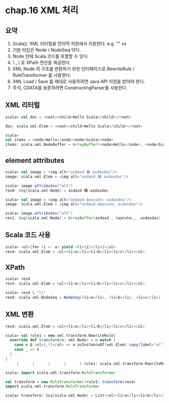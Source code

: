 # chap.16 XML 처리

## 요약
1. Scala는 XML 리터럴을 언어적 차원에서 지원한다. e.g. "<head></head>" vs <head></head>
2. 기본 타입은 Node / NodeSeq 이다.
3. Node 안에 Scala 코드를 포함할 수 있다.
4. \ , \\ 로 XPath 연산을 제공한다.
5. XML Node 의 구조를 변환하기 위한 인터페이스로 RewriteRule / RuleTransformer 를 사용한다.
6. XML Load / Save 를 제대로 사용하려면 Java API 지원을 받아야 한다.
7. 주석, CDATA를 보존하려면 ConstructingParser를 사용한다.

## XML 리터럴

```scala
scala> val doc = <root><child>Hello Scala</child></root>

doc: scala.xml.Elem = <root><child>Hello Scala</child></root>

scala> 
val items = <node>Hello</node><node>Scala</node>
items: scala.xml.NodeBuffer = ArrayBuffer(<node>Hello</node>, <node>Scala</node>)
```

## element attributes
```scala
scala> val image = <img alt="asdasd 韓 asdasdas"/>
image: scala.xml.Elem = <img alt="asdasd 韓 asdasdas"/>

scala> image.attributes("alt")
res0: Seq[scala.xml.Node] = asdasd 韓 asdasdas

scala> val image = <img alt="asdasd &eacute; asdasdas"/>
image: scala.xml.Elem = <img alt="asdasd &eacute; asdasdas"/>

scala> image.attributes("alt")
res1: Seq[scala.xml.Node] = ArrayBuffer(asdasd , &eacute;,  asdasdas)
```

## Scala 코드 사용
```scala
scala> <ul>{for (i <- a) yield <li>{i}</li>}</ul>
res4: scala.xml.Elem = <ul><li>a</li><li>b</li><li>c</li></ul>
```

## XPath
```scala
scala> res4
res5: scala.xml.Elem = <ul><li>a</li><li>b</li><li>c</li></ul>

scala> res4 \ "li"
res6: scala.xml.NodeSeq = NodeSeq(<li>a</li>, <li>b</li>, <li>c</li>)
```

## XML 변환
```scala
res4: scala.xml.Elem = <ul><li>a</li><li>b</li><li>c</li></ul>

scala> val rule1 = new xml.transform.RewriteRule{
  override def transform(n: xml.Node) = n match {
    case e @ <ul>{_*}</ul> => e.asInstanceOf[xml.Elem].copy(label="ol")
    case _ => n
  }
}
     |      |      |      |      | rule1: scala.xml.transform.RewriteRule = <function1>

scala> import scala.xml.transform.RuleTransformer

val transform = new RuleTransformer(rule1).transform(res4)
import scala.xml.transform.RuleTransformer

scala> transform: Seq[scala.xml.Node] = List(<ol><li>a</li><li>b</li><li>c</li></ol>)
```
